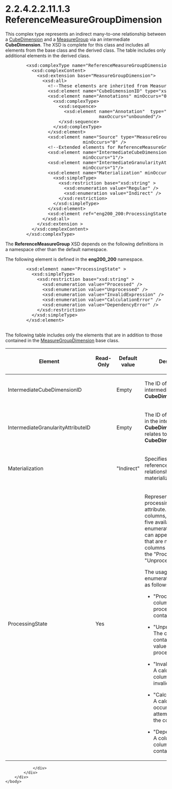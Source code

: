 <html dir="LTR" xmlns:mshelp="http://msdn.microsoft.com/mshelp" xmlns:ddue="http://ddue.schemas.microsoft.com/authoring/2003/5" xmlns:xlink="http://www.w3.org/1999/xlink" xmlns:tool="http://www.microsoft.com/tooltip">
    <head>
        <meta http-equiv="Content-Type" content="text/html; CHARSET=utf-8"></meta>
        <meta name="save" content="history"></meta>
        <title>2.2.4.2.2.11.1.3 ReferenceMeasureGroupDimension</title>
        <xml>
            <mshelp:toctitle title="2.2.4.2.2.11.1.3 ReferenceMeasureGroupDimension"></mshelp:toctitle>
            <mshelp:rltitle title="[MS-SSAS]: ReferenceMeasureGroupDimension"></mshelp:rltitle>
            <mshelp:keyword index="A" term="8c14f34b-7c02-4ad8-8e1e-723ee00c6f99"></mshelp:keyword>
            <mshelp:attr name="DCSext.ContentType" value="open specification"></mshelp:attr>
            <mshelp:attr name="AssetID" value="8c14f34b-7c02-4ad8-8e1e-723ee00c6f99"></mshelp:attr>
            <mshelp:attr name="TopicType" value="kbRef"></mshelp:attr>
            <mshelp:attr name="DCSext.Title" value="[MS-SSAS]: ReferenceMeasureGroupDimension" />
        </xml>
    </head>
    <body>
        <div id="header">
            <h1 class="heading">2.2.4.2.2.11.1.3 ReferenceMeasureGroupDimension</h1>
        </div>
        <div id="mainSection">
            <div id="mainBody">
                <div id="allHistory" class="saveHistory"></div>
                <div id="sectionSection0" class="section" name="collapseableSection">
                    

<p>This complex type represents an indirect many-to-one
relationship between a <a href="7b4ec273-230d-4558-801f-3e7dff015ddc.htm">CubeDimension</a>
and a <a href="da8a6ff0-01ea-491e-9041-c2d97f28544e.htm">MeasureGroup</a> via
an intermediate <b>CubeDimension</b>. The XSD is complete for this class and
includes all elements from the base class and the derived class. The table
includes only additional elements in the derived class.</p>

<dl>
<dd>
<div><pre>   &lt;xsd:complexType name=&quot;ReferenceMeasureGroupDimension&quot;&gt;
     &lt;xsd:complexContent&gt;
       &lt;xsd:extension base=&quot;MeasureGroupDimension&quot;&gt;
         &lt;xsd:all&gt;
           &lt;!--These elements are inherited from MeasureGroupDimension--&gt;
           &lt;xsd:element name=&quot;CubeDimensionID&quot; type=&quot;xsd:string&quot;/&gt;
           &lt;xsd:element name=&quot;Annotations&quot; minOccurs=&quot;0&quot;&gt;
             &lt;xsd:complexType&gt;
               &lt;xsd:sequence&gt;
                 &lt;xsd:element name=&quot;Annotation&quot;  type=&quot;Annotation&quot; minOccurs=&quot;0&quot;
                              maxOccurs=&quot;unbounded&quot;/&gt;
               &lt;/xsd:sequence&gt;
             &lt;/xsd:complexType&gt;
           &lt;/xsd:element&gt;
           &lt;xsd:element name=&quot;Source&quot; type=&quot;MeasureGroupDimensionBinding&quot;
                        minOccurs=&quot;0&quot; /&gt;
           &lt;!--Extended elements for ReferenceMeasureGroupDimension object--&gt;
           &lt;xsd:element name=&quot;IntermediateCubeDimensionID&quot; type=&quot;xsd:string&quot;
                        minOccurs=&quot;1&quot;/&gt;
           &lt;xsd:element name=&quot;IntermediateGranularityAttributeID&quot; type=&quot;xsd:string&quot;
                        minOccurs=&quot;1&quot;/&gt;
           &lt;xsd:element name=&quot;Materialization&quot; minOccurs=&quot;0&quot;&gt;
             &lt;xsd:simpleType&gt;
               &lt;xsd:restriction base=&quot;xsd:string&quot; &gt;
                 &lt;xsd:enumeration value=&quot;Regular&quot; /&gt;
                 &lt;xsd:enumeration value=&quot;Indirect&quot; /&gt;
               &lt;/xsd:restriction&gt;
             &lt;/xsd:simpleType&gt;
           &lt;/xsd:element&gt;
           &lt;xsd:element ref=&quot;eng200_200:ProcessingState&quot; minOccurs=&quot;0&quot; /&gt;
         &lt;/xsd:all&gt;
       &lt;/xsd:extension &gt;
     &lt;/xsd:complexContent&gt;
   &lt;/xsd:complexType&gt;
</pre></div>
</dd></dl>

<p>The <b>ReferenceMeasureGroup</b> XSD depends on the
following definitions in a namespace other than the default namespace.</p>

<p>The following element is defined in the <b>eng200_200</b>
namespace.</p>

<dl>
<dd>
<div><pre>   &lt;xsd:element name=&quot;ProcessingState&quot; &gt;
     &lt;xsd:simpleType&gt;
       &lt;xsd:restriction base=&quot;xsd:string&quot; &gt;
         &lt;xsd:enumeration value=&quot;Processed&quot; /&gt;
         &lt;xsd:enumeration value=&quot;Unprocessed&quot; /&gt;
         &lt;xsd:enumeration value=&quot;InvalidExpression&quot; /&gt;
         &lt;xsd:enumeration value=&quot;CalculationError&quot; /&gt;
         &lt;xsd:enumeration value=&quot;DependencyError&quot; /&gt;
       &lt;/xsd:restriction&gt;
     &lt;/xsd:simpleType&gt;
   &lt;/xsd:element&gt;
            
</pre></div>
</dd></dl>

<p>The following table includes only the elements that are in
addition to those contained in the <a href="7309c97f-512e-4ada-8313-02f0ae8e21df.htm">MeasureGroupDimension</a> base
class.</p>

<table>
 <thead>
  <tr>
   <th>
   <p>Element</p>
   </th>
   <th>
   <p>Read-Only</p>
   </th>
   <th>
   <p>Default value</p>
   </th>
   <th>
   <p>Description</p>
   </th>
  </tr>
 </thead>
 <tr>
  <td>
  <p>IntermediateCubeDimensionID</p>
  </td>
  <td>
  <p> </p>
  </td>
  <td>
  <p>Empty</p>
  </td>
  <td>
  <p>The ID of the intermediate <b>CubeDimension</b>.</p>
  </td>
 </tr>
 <tr>
  <td>
  <p>IntermediateGranularityAttributeID</p>
  </td>
  <td>
  <p> </p>
  </td>
  <td>
  <p>Empty</p>
  </td>
  <td>
  <p>The ID of the attribute in the intermediate <b>CubeDimension</b>
  that relates to this <b>CubeDimension</b>.</p>
  </td>
 </tr>
 <tr>
  <td>
  <p>Materialization</p>
  </td>
  <td>
  <p> </p>
  </td>
  <td>
  <p>&quot;Indirect&quot;</p>
  </td>
  <td>
  <p>Specifies how the reference dimension relationship is
  materialized.</p>
  </td>
 </tr>
 <tr>
  <td>
  <p>ProcessingState</p>
  </td>
  <td>
  <p>Yes</p>
  </td>
  <td>
  <p> </p>
  </td>
  <td>
  <p>Represents the processing state of the attribute. For
  calculated columns, any of the five available enumeration values can appear.
  Attributes that are not calculated columns can have only the
  &quot;Processed&quot; or &quot;Unprocessed&quot; values.</p>
  <p>The usages of the enumeration values are as follows:</p>
  <ul><li><p><span><span>  
  </span></span><span>&quot;Processed&quot;: The column
  has been processed and contains data.</span></p>
  </li><li><p><span><span>  
  </span></span><span>&quot;Unprocessed&quot;: The
  column contains all NULL values and requires processing. </span></p>
  </li><li><p><span><span>  
  </span></span><span>&quot;InvalidExpression&quot;: A
  calculated column contains an invalid expression. </span></p>
  </li><li><p><span><span>  
  </span></span><span>&quot;CalculationError&quot;: A
  calculation error occurred during an attempt to process the column.</span></p>
  </li><li><p><span><span>  
  </span></span><span>&quot;DependencyError&quot;: A
  column that this column depends on contains an error. </span></p>
  </li></ul></td>
 </tr>
</table>

<p> </p>


                </div>
            </div>
        </div>
    </body>
</html>